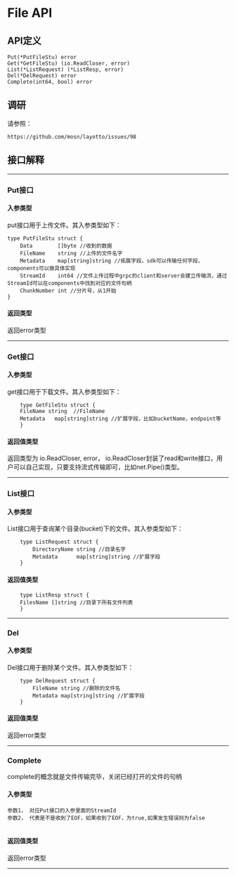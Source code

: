 # File API

## API定义

```
Put(*PutFileStu) error
Get(*GetFileStu) (io.ReadCloser, error)
List(*ListRequest) (*ListResp, error)
Del(*DelRequest) error
Complete(int64, bool) error
```

## 调研

请参照：

```
https://github.com/mosn/layotto/issues/98
```

## 接口解释

---

### Put接口

#### 入参类型
put接口用于上传文件。其入参类型如下：

```
type PutFileStu struct {
	Data        []byte //收到的数据
	FileName    string //上传的文件名字
	Metadata    map[string]string //拓展字段，sdk可以传输任何字段，components可以做具体实现
	StreamId    int64 //文件上传过程中grpc的client和server会建立传输流，通过StreamId可以在components中找到对应的文件句柄
	ChunkNumber int //分片号，从1开始
}

```

#### 返回类型

返回error类型

----

### Get接口

#### 入参类型

get接口用于下载文件。其入参类型如下：

```
    type GetFileStu struct {
    FileName string  //FileName
    Metadata   map[string]string //扩展字段，比如bucketName，endpoint等
    }
```
#### 返回值类型

返回类型为 io.ReadCloser, error， io.ReadCloser封装了read和write接口，用户可以自己实现，只要支持流式传输即可，比如net.Pipe()类型。


---

### List接口

#### 入参类型

List接口用于查询某个目录(bucket)下的文件。其入参类型如下：

```
    type ListRequest struct {
        DirectoryName string //目录名字
        Metadata      map[string]string //扩展字段
    }
```
#### 返回值类型

```
    type ListResp struct {
    FilesName []string //目录下所有文件列表
    }
```
---

### Del

#### 入参类型

Del接口用于删除某个文件。其入参类型如下：

```
    type DelRequest struct {
        FileName string //删除的文件名
        Metadata map[string]string //扩展字段
    }
```

#### 返回值类型

返回error类型

---

### Complete

complete的概念就是文件传输完毕，关闭已经打开的文件的句柄
#### 入参类型

```
参数1， 对应Put接口的入参里面的StreamId
参数2， 代表是不是收到了EOF，如果收到了EOF，为true,如果发生错误则为false
  
```

#### 返回值类型

返回error类型

---